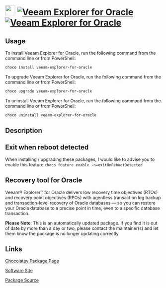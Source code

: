 ﻿# <img src="https://cdn.jsdelivr.net/gh/mkevenaar/chocolatey-packages@81eadd12de9d8a24796945af00e35f86ebc48d08/icons/veeam-explorer-for-oracle.png" width="32" height="32"/> [![Veeam Explorer for Oracle](https://img.shields.io/chocolatey/v/veeam-explorer-for-oracle.svg?label=Veeam+Explorer+for+Oracle)](https://community.chocolatey.org/packages/veeam-explorer-for-oracle) [![Veeam Explorer for Oracle](https://img.shields.io/chocolatey/dt/veeam-explorer-for-oracle.svg)](https://community.chocolatey.org/packages/veeam-explorer-for-oracle)

## Usage

To install Veeam Explorer for Oracle, run the following command from the command line or from PowerShell:

```powershell
choco install veeam-explorer-for-oracle
```

To upgrade Veeam Explorer for Oracle, run the following command from the command line or from PowerShell:

```powershell
choco upgrade veeam-explorer-for-oracle
```

To uninstall Veeam Explorer for Oracle, run the following command from the command line or from PowerShell:

```powershell
choco uninstall veeam-explorer-for-oracle
```

## Description

## Exit when reboot detected

When installing / upgrading these packages, I would like to advise you to enable this feature `choco feature enable -n=exitOnRebootDetected`

## Recovery tool for Oracle

Veeam® Explorer™ for Oracle delivers low recovery time objectives (RTOs) and recovery point objectives (RPOs) with agentless transaction log backup and transaction-level recovery of Oracle databases — so you can restore your Oracle database to a precise point in time, even to a specific database transaction.

**Please Note**: This is an automatically updated package. If you find it is
out of date by more than a day or two, please contact the maintainer(s) and
let them know the package is no longer updating correctly.


## Links

[Chocolatey Package Page](https://community.chocolatey.org/packages/veeam-explorer-for-oracle)

[Software Site](http://www.veeam.com/)

[Package Source](https://github.com/mkevenaar/chocolatey-packages/tree/master/automatic/veeam-explorer-for-oracle)

